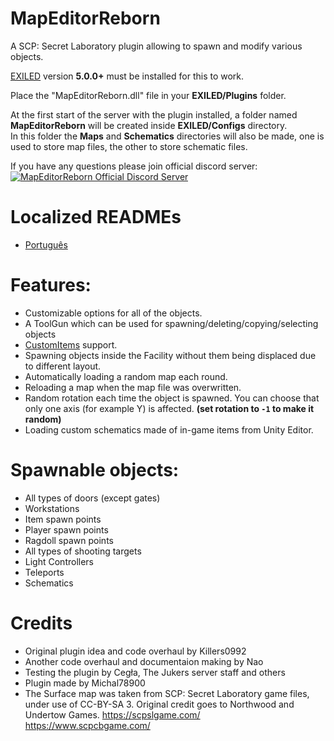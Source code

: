 # MapEditorReborn
A SCP: Secret Laboratory plugin allowing to spawn and modify various objects.

[EXILED](https://github.com/Exiled-Team/EXILED) version **5.0.0+** must be installed for this to work.

Place the "MapEditorReborn.dll" file in your **EXILED/Plugins** folder.

At the first start of the server with the plugin installed, a folder named **MapEditorReborn** will be created inside **EXILED/Configs** directory.<br> In this folder the **Maps** and **Schematics** directories will also be made, one is used to store map files, the other to store schematic files.

If you have any questions please join official discord server:<br>
<a href="https://discord.gg/JwAfeSd79u">
<img src="https://discordapp.com/api/guilds/947849283514814486/widget.png?style=banner2" alt="MapEditorReborn Official Discord Server"/>
</a>

# Localized READMEs
- [Português](https://github.com/Michal78900/MapEditorReborn/blob/dev/Localization/README-Portugu%C3%AAs.md)

# Features:
- Customizable options for all of the objects.
- A ToolGun which can be used for spawning/deleting/copying/selecting objects
- [CustomItems](https://github.com/Exiled-Team/CustomItems) support.
- Spawning objects inside the Facility without them being displaced due to different layout.
- Automatically loading a random map each round.
- Reloading a map when the map file was overwritten.
- Random rotation each time the object is spawned. You can choose that only one axis (for example Y) is affected. **(set rotation to `-1` to make it random)**
- Loading custom schematics made of in-game items from Unity Editor.

# Spawnable objects:

- All types of doors (except gates)
- Workstations
- Item spawn points
- Player spawn points
- Ragdoll spawn points
- All types of shooting targets
- Light Controllers
- Teleports
- Schematics

# Credits
- Original plugin idea and code overhaul by Killers0992
- Another code overhaul and documentaion making by Nao
- Testing the plugin by Cegła, The Jukers server staff and others
- Plugin made by Michal78900
- The Surface map was taken from SCP: Secret Laboratory game files, under use of CC-BY-SA 3. Original credit goes to Northwood and Undertow Games. https://scpslgame.com/ https://www.scpcbgame.com/